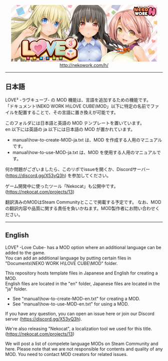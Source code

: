 <p align="center">
  <a href="http://nekowork.com/h/"><img src="https://github.com/amanitan/lovecube-translation/raw/master/manual/img/banner.png"></a>
  <br />
  <a href="http://nekowork.com/h/">http://nekowork.com/h/</a>
</p>

---
## 日本語

LOVE³ -ラヴキューブ- の MOD 機能は、言語を追加するための機能です。  
「ドキュメント\NEKO WORK H\LOVE CUBE\MOD」以下に特定の名前でファイルを配置することで、その言語に置き換えが可能です。

このフォルダには日本語と英語の MOD テンプレートを置いています。  
en 以下には英語の ja 以下には日本語の MOD が置かれています。

* manual\how-to-create-MOD-ja.txt は、MOD を作成する人用のマニュアルです。
* manual\how-to-use-MOD-ja.txt は、MOD を使用する人用のマニュアルです。

何か問題がございましたら、このリポでissueを開くか、Discordサーバー(https://discord.gg/X53yQ3h) を参加してください。  

ゲーム開発中に使ったツール「Nekocat」も公開中です。 (https://nekocat.com/projects/13)

翻訳済みのMODはSteam Communityとここで掲載する予定です。
なお、MODの翻訳内容や品質に関する責任を負いかねます。MOD製作者にお問い合わせください。

---

## English

LOVE³ -Love Cube- has a MOD option where an additional language can be added to the game.  
You can add an additional language by putting certain files in "Documents\NEKO WORK H\LOVE CUBE\MOD" folder.

This repository hosts template files in Japanese and English for creating a MOD.  
English files are located in the "en" folder, Japanese files are located in the "ja" folder.

* See "manual\how-to-create-MOD-en.txt" for creating a MOD.
* See "manual\how-to-use-MOD-en.txt" for using a MOD.

If you have any question, you can open an issue here or join our Discord server (https://discord.gg/X53yQ3h).  

We're also releasing "Nekocat", a localization tool we used for this title. (https://nekocat.com/projects/13)

We will post a list of compelete language MODs on Steam Community and here.
Please note that we are not responsible for contents and quality of any MOD. You need to contact MOD creators for related issues.
